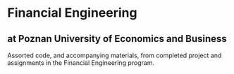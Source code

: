 # Financial Engineering
## at Poznan University of Economics and Business
Assorted code, and accompanying materials, from completed project and assignments in the Financial Engineering program.
